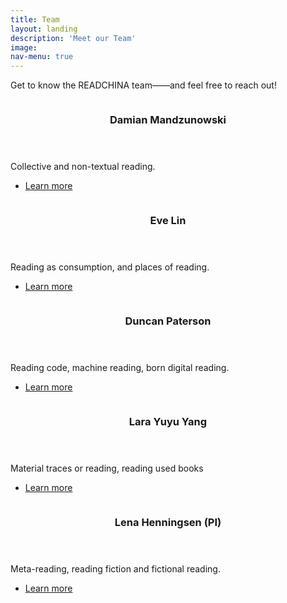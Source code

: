 ```yaml
---
title: Team
layout: landing
description: 'Meet our Team'
image:
nav-menu: true
---
```


<!-- Main -->
<div id="main">

<!-- One -->
<p> Get to know the READCHINA team——and feel free to reach out!
</p>

<!-- Two -->
<section id="two" class="spotlights">
	<section>
		<a href="team/damian.html" class="image">
			<img src="{% link /assets/images/pic01.jpg %}" alt="" data-position="center center" />
		</a>
		<div class="content">
			<div class="inner">
				<header class="major">
					<h3>Damian Mandzunowski</h3>
				</header>
				<p>Collective and non-textual reading.</p>
				<ul class="actions">
					<li><a href="team/damian.html" class="button">Learn more</a></li>
				</ul>
			</div>
		</div>
	</section>
	<section>
		<a href="team/eve.html" class="image">
			<img src="{% link /assets/images/pic10.jpg %}" alt="" data-position="25% 25%" />
		</a>
		<div class="content">
			<div class="inner">
				<header class="major">
					<h3>Eve Lin</h3>
				</header>
				<p>Reading as consumption, and places of reading.</p>
				<ul class="actions">
					<li><a href="team/eve.html" class="button">Learn more</a></li>
				</ul>
			</div>
		</div>
	</section>
	<section>
		<a href="team/duncan.html" class="image">
			<img src="{% link /assets/images/pic02.jpg %}" alt="" data-position="top center" />
		</a>
		<div class="content">
			<div class="inner">
				<header class="major">
					<h3>Duncan Paterson</h3>
				</header>
				<p>Reading code, machine reading, born digital reading. </p>
				<ul class="actions">
					<li><a href="team/duncan.html" class="button">Learn more</a></li>
				</ul>
			</div>
		</div>
	</section>
	<section>
		<a href="team/lara.html" class="image">
			<img src="{% link /assets/images/pic04.jpg %}" alt="" data-position="25% 25%" />
		</a>
		<div class="content">
			<div class="inner">
				<header class="major">
					<h3>Lara Yuyu Yang</h3>
				</header>
				<p>Material traces or reading, reading used books</p>
				<ul class="actions">
					<li><a href="team/lara.html" class="button">Learn more</a></li>
				</ul>
			</div>
		</div>
	</section>
	<section>
		<a href="team/lara.html" class="image">
			<img src="{% link /assets/images/pic05.jpg %}" alt="" data-position="25% 25%" />
		</a>
		<div class="content">
			<div class="inner">
				<header class="major">
					<h3>Lena Henningsen (PI)</h3>
				</header>
				<p>Meta-reading, reading fiction and fictional reading.</p>
				<ul class="actions">
					<li><a href="team/lena.html" class="button">Learn more</a></li>
				</ul>
			</div>
		</div>
	</section>
</section>
</div>
